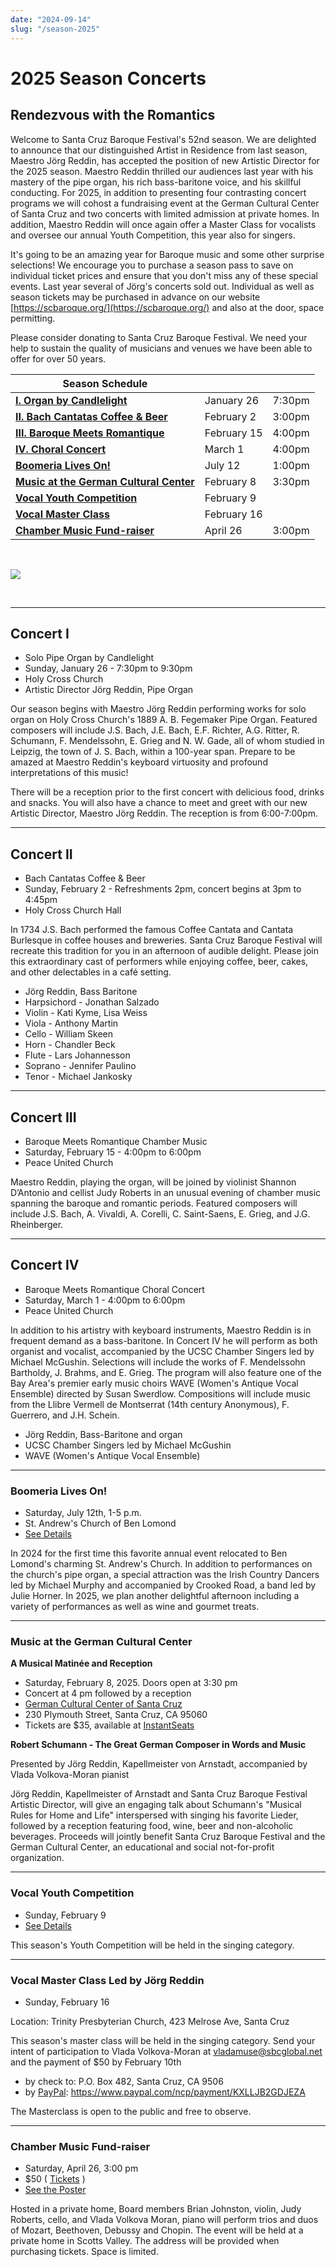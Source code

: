 ```yaml
---
date: "2024-09-14"
slug: "/season-2025"
---
```


# 2025 Season Concerts


## Rendezvous with the Romantics

Welcome to Santa Cruz Baroque Festival's 52nd season. We are delighted to announce that our distinguished Artist in Residence from last season, Maestro Jörg Reddin, has accepted the position of new Artistic Director for the 2025 season. Maestro Reddin thrilled our audiences last year with his mastery of the pipe organ, his rich bass-baritone voice, and his skillful conducting. For 2025, in addition to presenting four contrasting concert programs we will cohost a fundraising event at the German Cultural Center of Santa Cruz and two concerts with limited admission at private homes. In addition, Maestro Reddin will once again offer a Master Class for vocalists and oversee our annual Youth Competition, this year also for singers. 

It's going to be an amazing year for Baroque music and some other surprise selections! We encourage you to purchase a season pass to save on individual ticket prices and ensure that you don't miss any of these special events. Last year several of Jörg's concerts sold out. Individual as well as season tickets may be purchased in advance on our website [https://scbaroque.org/](https://scbaroque.org/) and also at the door, space permitting.

Please consider donating to Santa Cruz Baroque Festival. We need your help to sustain the quality of musicians and venues we have been able to offer for over 50 years.

| Season Schedule                       |            |           |
|---------------------------------------|------------|-----------|
|**[I.  Organ by Candlelight](#concert-i)**          | January 26 | 7:30pm    |
|**[II. Bach Cantatas Coffee & Beer](#concert-ii)**  | February 2 | 3:00pm    |
|**[III. Baroque Meets Romantique](#concert-iii)**  | February 15 | 4:00pm    |
|**[IV. Choral Concert](#concert-iv)**  | March 1 | 4:00pm    |
|**[Boomeria Lives On!](#boomeria-lives-on)**  | July 12 | 1:00pm    |
|**[Music at the German Cultural Center](#music-at-the-german-cultural-center)**  | February 8 | 3:30pm    |
|**[Vocal Youth Competition](#vocal-youth-competition)**  | February 9 |     |
|**[Vocal Master Class](#vocal-master-class-led-by-jörg-reddin)**  | February 16 |     |
|**[Chamber Music Fund-raiser](#chamber-music-fund-raiser)**  | April 26 | 3:00pm    |

&nbsp;

![](/separator.png)

&nbsp;

----

## Concert I
* Solo Pipe Organ by Candlelight
* Sunday, January 26 - 7:30pm to 9:30pm
* Holy Cross Church
* Artistic Director Jörg Reddin, Pipe Organ

Our season begins with Maestro Jörg Reddin performing works for solo organ on Holy Cross Church's 1889 A. B. Fegemaker Pipe Organ. Featured composers will include J.S. Bach, J.E. Bach, E.F. Richter, A.G. Ritter, R. Schumann, F. Mendelssohn, E. Grieg and N. W. Gade, all of whom studied in Leipzig, the town of J. S. Bach, within a 100-year span. Prepare to be amazed at Maestro Reddin's keyboard virtuosity and profound interpretations of this music!

There will be a reception prior to the first concert with delicious food, drinks and snacks. You will also have a chance to meet and greet with our new Artistic Director, Maestro Jörg Reddin. The reception is from 6:00-7:00pm.

----


## Concert II
* Bach Cantatas Coffee & Beer
* Sunday, February 2 - Refreshments 2pm, concert begins at 3pm to 4:45pm
* Holy Cross Church Hall

In 1734 J.S. Bach performed the famous Coffee Cantata and Cantata Burlesque in coffee houses and breweries.  Santa Cruz Baroque Festival will recreate this tradition for you in an afternoon of audible delight.  Please join this extraordinary cast of performers while enjoying coffee, beer, cakes, and other delectables in a café setting.

* Jörg Reddin, Bass Baritone
* Harpsichord - Jonathan Salzado
* Violin - Kati Kyme, Lisa Weiss
* Viola - Anthony Martin
* Cello - William Skeen 
* Horn - Chandler Beck
* Flute - Lars Johannesson
* Soprano - Jennifer Paulino
* Tenor - Michael Jankosky

----


## Concert III 
* Baroque Meets Romantique Chamber Music
* Saturday, February 15 - 4:00pm to 6:00pm
* Peace United Church

Maestro Reddin, playing the organ, will be joined by violinist Shannon D’Antonio and cellist Judy Roberts in an unusual evening of chamber music spanning the baroque and romantic periods. Featured composers will include J.S. Bach, A. Vivaldi, A. Corelli, C. Saint-Saens, E. Grieg, and J.G. Rheinberger.

----


## Concert IV
* Baroque Meets Romantique Choral Concert
* Saturday, March 1 - 4:00pm to 6:00pm
* Peace United Church

In addition to his artistry with keyboard instruments, Maestro Reddin is in frequent demand as a bass-baritone. In Concert IV he will perform as both organist and vocalist, accompanied by the UCSC Chamber Singers led by Michael McGushin. Selections will include the works of F. Mendelssohn Bartholdy, J. Brahms, and E. Grieg.  The program will also feature one of the Bay Area's premier early music choirs WAVE (Women's Antique Vocal Ensemble) directed by Susan Swerdlow. Compositions will include music from the Llibre Vermell de Montserrat (14th century Anonymous), F. Guerrero, and J.H. Schein. 

* Jörg Reddin, Bass-Baritone and organ
* UCSC Chamber Singers led by Michael McGushin
* WAVE (Women's Antique Vocal Ensemble)

----

### Boomeria Lives On!
* Saturday, July 12th, 1-5 p.m.
* St. Andrew's Church of Ben Lomond
* [See Details](/boomeria)

In 2024 for the first time this favorite annual event relocated to Ben Lomond's charming St. Andrew's Church. In addition to performances on the church's pipe organ, a special attraction was the Irish Country Dancers led by Michael Murphy and accompanied by Crooked Road, a band led by Julie Horner.  In 2025, we plan another delightful afternoon including a variety of performances as well as wine and gourmet treats.


----

### Music at the German Cultural Center

**A Musical Matinée and Reception**

* Saturday, February 8, 2025. Doors open at 3:30 pm
* Concert at 4 pm followed by a reception
* [German Cultural Center of Santa Cruz](https://www.germanculturalcentersantacruz.com/)
* 230 Plymouth Street, Santa Cruz, CA 95060
* Tickets are $35, available at [InstantSeats](https://www.instantseats.com/index.cfm?fuseaction=buy.event&eventID=B2727254-DEB7-4B6B-C8EF7F1CF1987C2F)

**Robert Schumann - The Great German Composer in Words and Music**

Presented by Jörg Reddin, Kapellmeister von Arnstadt, accompanied by Vlada Volkova-Moran pianist

Jörg Reddin, Kapellmeister of Arnstadt and Santa Cruz Baroque Festival Artistic Director, will give an engaging talk about Schumann's "Musical Rules for Home and Life" interspersed with singing his favorite Lieder, followed by a reception featuring food, wine, beer and non-alcoholic beverages.  Proceeds will jointly benefit Santa Cruz Baroque Festival and the German Cultural Center, an educational and social not-for-profit organization.

----

### Vocal Youth Competition
* Sunday, February 9
* [See Details](/youth2)

This season's Youth Competition will be held in the singing category.

----

### Vocal Master Class Led by Jörg Reddin
* Sunday, February 16

Location: Trinity Presbyterian Church, 423 Melrose Ave, Santa Cruz

This season's master class will be held in the singing category.  Send your intent of participation to Vlada Volkova-Moran at vladamuse@sbcglobal.net and the payment of $50 by February 10th

* by check to: P.O. Box 482, Santa Cruz, CA 9506
* by [PayPal](https://www.paypal.com/ncp/payment/KXLLJB2GDJEZA): https://www.paypal.com/ncp/payment/KXLLJB2GDJEZA

The Masterclass is open to the public and free to observe.

----

### Chamber Music Fund-raiser 
* Saturday, April 26, 3:00 pm
* $50  ( [Tickets](https://www.instantseats.com/index.cfm?fuseaction=buy.event&eventID=58EC3A3D-9CA3-54DF-3C9D43A7D4FA7058) )
* [See the Poster](../Apr_25_fundraiser_poster.pdf)


Hosted in a private home, Board members Brian Johnston, violin, Judy Roberts, cello, and Vlada Volkova Moran, piano will perform trios and duos of Mozart, Beethoven, Debussy and Chopin. The event will be held at a private home in Scotts Valley. The address will be provided when purchasing tickets. Space is limited.

